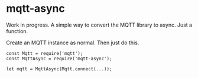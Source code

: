 # mqtt-async
Work in progress. A simple way to convert the MQTT library to async. Just a function.

Create an MQTT instance as normal. Then just do this.

```
const Mqtt = require('mqtt');
const MqttAsync = require('mqtt-async');

let mqtt = MqttAsync(Mqtt.connect(...));
```

